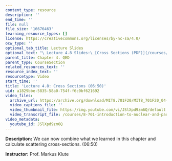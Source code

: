 ```yaml
---
content_type: resource
description: ''
end_time: ''
file: null
file_size: '16676463'
learning_resource_types: []
license: https://creativecommons.org/licenses/by-nc-sa/4.0/
ocw_type: ''
optional_tab_title: Lecture Slides
optional_text: "\_Lecture 4.8 Slides:\_[Cross Sections (PDF)](/courses/8-701-introduction-to-nuclear-and-particle-physics-fall-2020/resources/mit8_701f20_lec4-8)"
parent_title: Chapter 4. QED
parent_type: CourseSection
related_resources_text: ''
resource_index_text: ''
resourcetype: Video
start_time: ''
title: 'Lecture 4.8: Cross Sections (06:50)'
uid: a1829bbe-5835-58a0-754f-f6c0bf621692
video_files:
  archive_url: https://archive.org/download/MIT8.701F20/MIT8_701F20_04-08_CrossSections_300k.mp4
  video_captions_file: ''
  video_thumbnail_file: https://img.youtube.com/vi/JSlXpd9zm6Q/default.jpg
  video_transcript_file: /courses/8-701-introduction-to-nuclear-and-particle-physics-fall-2020/c06ba71181575736d3cea613ca626691_JSlXpd9zm6Q.pdf
video_metadata:
  youtube_id: JSlXpd9zm6Q
---
```


**Description:** We can now combine what we learned in this chapter and calculate scattering cross-sections. (06:50)

**Instructor:** Prof. Markus Klute

